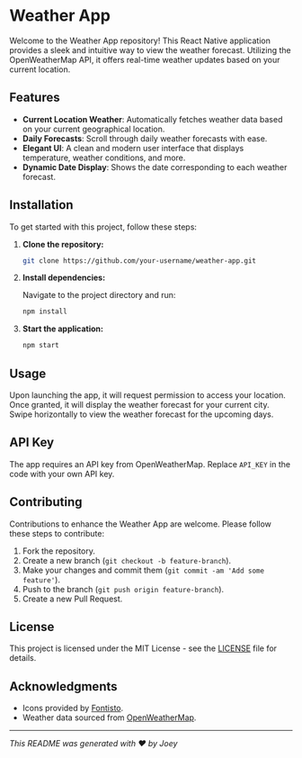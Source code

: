 # Weather App

Welcome to the Weather App repository! This React Native application provides a sleek and intuitive way to view the weather forecast. Utilizing the OpenWeatherMap API, it offers real-time weather updates based on your current location.

## Features

- **Current Location Weather**: Automatically fetches weather data based on your current geographical location.
- **Daily Forecasts**: Scroll through daily weather forecasts with ease.
- **Elegant UI**: A clean and modern user interface that displays temperature, weather conditions, and more.
- **Dynamic Date Display**: Shows the date corresponding to each weather forecast.

## Installation

To get started with this project, follow these steps:

1. **Clone the repository:**

   ```bash
   git clone https://github.com/your-username/weather-app.git
   ```

2. **Install dependencies:**

   Navigate to the project directory and run:

   ```bash
   npm install
   ```

3. **Start the application:**

   ```bash
   npm start
   ```

## Usage

Upon launching the app, it will request permission to access your location. Once granted, it will display the weather forecast for your current city. Swipe horizontally to view the weather forecast for the upcoming days.

## API Key

The app requires an API key from OpenWeatherMap. Replace `API_KEY` in the code with your own API key.

## Contributing

Contributions to enhance the Weather App are welcome. Please follow these steps to contribute:

1. Fork the repository.
2. Create a new branch (`git checkout -b feature-branch`).
3. Make your changes and commit them (`git commit -am 'Add some feature'`).
4. Push to the branch (`git push origin feature-branch`).
5. Create a new Pull Request.

## License

This project is licensed under the MIT License - see the [LICENSE](LICENSE) file for details.

## Acknowledgments

- Icons provided by [Fontisto](https://www.fontisto.com/).
- Weather data sourced from [OpenWeatherMap](https://openweathermap.org/).

---

_This README was generated with ❤️ by Joey_
